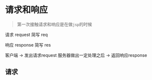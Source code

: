# 请求和响应

> 第一次接触请求和响应是在做`jsp`的时候

请求 request 简写 req

响应 response 简写 res

客户端 -> 发出请求request 服务器做出一定处理之后 -> 返回响应response 

## 请求